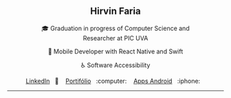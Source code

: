 <p align="center">
  <h2 align="center">Hirvin Faria</h2>
  
  <p align="center">🎓 Graduation in progress of Computer Science and <br> Researcher at PIC UVA</p>
  <p align="center">📱 Mobile Developer with React Native and Swift </p>
  <p align="center">♿ Software Accessibility</p>
  
  <p align="center">
    <a href="https://www.linkedin.com/in/hirvin-faria">LinkedIn</a>&nbsp;&nbsp;&nbsp;🔨&nbsp;&nbsp;&nbsp;
    <a href="https://hirvinfaria.codes/">Portifólio</a>&nbsp;&nbsp;&nbsp;:computer:&nbsp;&nbsp;&nbsp;
    <a href="https://play.google.com/store/apps/developer?id=hirvin-faria">Apps Android</a>&nbsp;&nbsp;&nbsp;:iphone:&nbsp;&nbsp;&nbsp;
  </p>
</p>

<hr>
